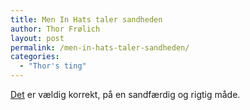 ```yaml
---
title: Men In Hats taler sandheden
author: Thor Frølich
layout: post
permalink: /men-in-hats-taler-sandheden/
categories:
  - "Thor's ting"
---
```

[Det][1] er vældig korrekt, på en sandfærdig og rigtig måde.

 [1]: http://meninhats.com/d/20040723.html